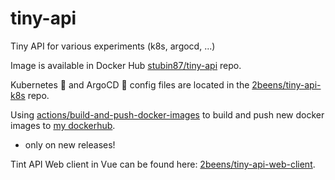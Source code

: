 # tiny-api
Tiny API for various experiments (k8s, argocd, ...)

Image is available in Docker Hub [stubin87/tiny-api](https://hub.docker.com/repository/docker/stubin87/tiny-api) repo.

Kubernetes 🚢 and ArgoCD 🐙 config files are located in the [2beens/tiny-api-k8s](https://github.com/2beens/tiny-api-k8s) repo.

Using [actions/build-and-push-docker-images](https://github.com/marketplace/actions/build-and-push-docker-images) to build and push new docker images to [my dockerhub](https://hub.docker.com/repository/docker/stubin87/tiny-api).
  - only on new releases!
  
Tint API Web client in Vue can be found here: [2beens/tiny-api-web-client](https://github.com/2beens/tiny-api-web-client).
